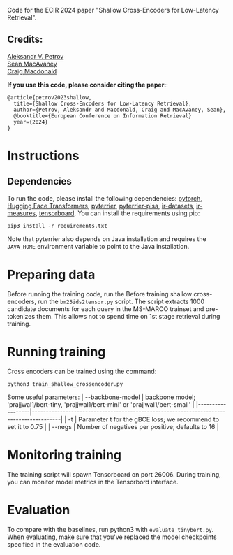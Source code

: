Code for the ECIR 2024 paper "Shallow Cross-Encoders for Low-Latency Retrieval". 

## Credits: 
[Aleksandr V. Petrov](https://asash.github.io) <BR/>
[Sean MacAvaney](https://macavaney.us/) <BR/>
[Craig Macdonald](https://www.dcs.gla.ac.uk/~craigm/)

**If you use this code, please consider citing the paper:**: 

```
@article{petrov2023shallow,
  title={Shallow Cross-Encoders for Low-Latency Retrieval},
  author={Petrov, Aleksandr and Macdonald, Craig and MacAvaney, Sean},
  @booktitle={European Conference on Information Retrieval}
  year={2024}
}
```

# Instructions 
## Dependencies
To run the code, please install the following dependencies: [pytorch](https://pytorch.org/), [Hugging Face Transformers](https://huggingface.co/docs/transformers/en/index), [pyterrier](https://pyterrier.readthedocs.io/en/latest/installation.html), [pyterrier-pisa](https://github.com/terrierteam/pyterrier_pisa), [ir-datasets](https://ir-datasets.com/), [ir-measures](https://ir-measur.es/en/latest/), [tensorboard](https://www.tensorflow.org/tensorboard).
You can install the requirements using pip: 
```
pip3 install -r requirements.txt
```

Note that pyterrier also depends on Java installation and requires the `JAVA_HOME` environment variable to point to the Java installation. 


# Preparing data
Before running the training code, run the 
Before training shallow cross-encoders, run the `bm25ids2tensor.py` script. The script extracts 1000 candidate documents for each query in the MS-MARCO trainset and pre-tokenizes them. This allows not to spend time on 1st stage retrieval during training. 



# Running training

Cross encoders can be trained using the command:

```
python3 train_shallow_crossencoder.py
```

Some useful parameters:
| --backbone-model | backbone model; 'prajjwal1/bert-tiny, 'prajjwal1/bert-mini' or 'prajjwal1/bert-small'  |
|------------------|----------------------------------------------------------------------------------------|
| -t               | Parameter t for the gBCE loss; we recommend to set it to 0.75                          |
| --negs           | Number of negatives per positive; defaults to 16                                       |


# Monitoring training
The training script will spawn Tensorboard on port 26006. During training, you can monitor model metrics in the Tensorbord interface.

# Evaluation

To compare with the baselines, run python3 with `evaluate_tinybert.py`. When evaluating, make sure that you've replaced the model checkpoints specified in the evaluation code. 

